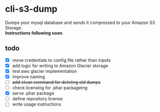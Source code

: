 # cli-s3-dump
Dumps your mysql database and sends it compressed to your Amazon S3 Storage. <br>**Instructions following soon**.

## todo
* [x] move credentials to config file rather than inputs
* [x] add logic for writing to Amazon Glacier storage
* [x] test aws glacier implementation
* [x] improve naming
* [ ] ~~add clean command for deleting old dumps~~
* [ ] check licensing for .phar packageing
* [x] serve .phar package
* [ ] define repository license
* [ ] write usage instructions
